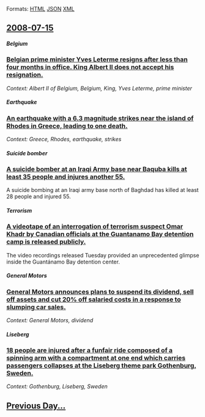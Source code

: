 
Formats: [HTML](2008/07/15/index.html)  [JSON](2008/07/15/index.json)  [XML](2008/07/15/index.xml)  

## [2008-07-15](/news/2008/07/15/index.md)

##### Belgium
### [ Belgian prime minister Yves Leterme resigns after less than four months in office. King Albert II does not accept his resignation. ](/news/2008/07/15/belgian-prime-minister-yves-leterme-resigns-after-less-than-four-months-in-office-king-albert-ii-does-not-accept-his-resignation.md)
_Context: Albert II of Belgium, Belgium, King, Yves Leterme, prime minister_

##### Earthquake
### [ An earthquake with a 6.3 magnitude strikes near the island of Rhodes in Greece, leading to one death. ](/news/2008/07/15/an-earthquake-with-a-6-3-magnitude-strikes-near-the-island-of-rhodes-in-greece-leading-to-one-death.md)
_Context: Greece, Rhodes, earthquake, strikes_

##### Suicide bomber
### [ A suicide bomber at an Iraqi Army base near Baquba kills at least 35 people and injures another 55. ](/news/2008/07/15/a-suicide-bomber-at-an-iraqi-army-base-near-baquba-kills-at-least-35-people-and-injures-another-55.md)
A suicide bombing at an Iraqi army base north of Baghdad has killed at least 28 people and injured 55.

##### Terrorism
### [ A videotape of an interrogation of terrorism suspect Omar Khadr by Canadian officials at the Guantanamo Bay detention camp is released publicly. ](/news/2008/07/15/a-videotape-of-an-interrogation-of-terrorism-suspect-omar-khadr-by-canadian-officials-at-the-guantanamo-bay-detention-camp-is-released-publ.md)
The video recordings released Tuesday provided an unprecedented glimpse inside the Guantánamo Bay detention center.

##### General Motors
### [ General Motors announces plans to suspend its dividend, sell off assets and cut 20% off salaried costs in a response to slumping car sales. ](/news/2008/07/15/general-motors-announces-plans-to-suspend-its-dividend-sell-off-assets-and-cut-20-off-salaried-costs-in-a-response-to-slumping-car-sales.md)
_Context: General Motors, dividend_

##### Liseberg
### [ 18 people are injured after a funfair ride composed of a spinning arm with a compartment at one end which carries passengers collapses at the Liseberg theme park Gothenburg, Sweden. ](/news/2008/07/15/18-people-are-injured-after-a-funfair-ride-composed-of-a-spinning-arm-with-a-compartment-at-one-end-which-carries-passengers-collapses-at-t.md)
_Context: Gothenburg, Liseberg, Sweden_

## [Previous Day...](/news/2008/07/14/index.md)

